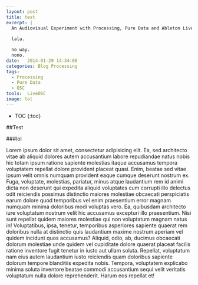 ```yaml
---
layout: post
title: test
excerpt: |
  An Audiovisual Experiment with Processing, Pure Data and Ableton Live 9.
  
  lala.

  no way.
  nono.
date:   2014-01-29 14:34:00
categories: Blog Processing
tags: 
  - Processing
  - Pure Data
  - OSC
tools:  LiveOSC
image: lol
---
```

* TOC
{:toc}

##Test

###lol

Lorem ipsum dolor sit amet, consectetur adipisicing elit. Ea, sed architecto vitae ab aliquid dolores autem accusantium labore repudiandae natus nobis hic totam ipsum ratione sapiente molestias itaque accusamus tempora voluptatem repellat dolore provident placeat quasi. Enim, beatae sed vitae ipsum velit omnis numquam provident eaque cumque deserunt nostrum ex. Fuga, voluptate, molestias, pariatur, minus atque laudantium rem id animi dicta non deserunt qui expedita aliquid voluptates cum corrupti illo delectus odit reiciendis possimus distinctio maiores molestiae obcaecati perspiciatis earum dolore quod temporibus vel enim praesentium error magnam numquam minima doloribus modi voluptas vero. Ea, quibusdam architecto iure voluptatum nostrum velit hic accusamus excepturi illo praesentium. Nisi sunt repellat quidem maiores molestiae qui non voluptatum magnam natus in! Voluptatibus, ipsa, tenetur, temporibus asperiores sapiente quaerat rem doloribus nulla at distinctio quis laudantium maxime nostrum aperiam vel quidem incidunt quos accusamus? Aliquid, odio, ab, ducimus obcaecati dolorum molestiae unde quidem vel cupiditate dolore quaerat placeat facilis ratione inventore fugit tenetur in iusto aut ullam soluta. Repellat, voluptatum nam eius autem laudantium iusto reiciendis quam doloribus sapiente dolorum tempore blanditiis expedita nobis. Tempora, voluptatem explicabo minima soluta inventore beatae commodi accusantium sequi velit veritatis voluptatum nulla dolore reprehenderit. Harum eos repellat et!